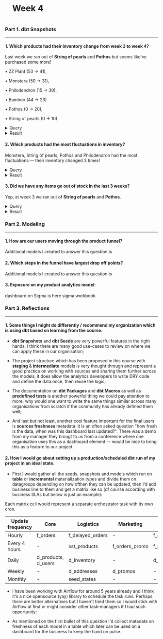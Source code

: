 <div id="user-content-toc">
  <ul>
    <summary><h1 style="display: inline-block;">Week 4</h1></summary>
  </ul>
</div>

### Part 1. dbt Snapshots

---

#### 1. Which products had their inventory change from week 3 to week 4?

Last week we ran out of **String of pearls** and **Pothos** but seems like've purchased some more!

• ZZ Plant (53 → 41), 

• Monstera (50 → 31), 

• Philodendron (15 → 30), 

• Bamboo (44 → 23)

• Pothos (0 → 20), 

• String of pearls (0 → 10)

<details>
  
<summary>Query</summary>
  
</br>
  
```sql
-- note: this query may show different results
-- if you're running it days after the date in where

select
  product,
  previous_inventory,
  current_inventory

from dev_db.dbt_pavelfilatovpaltacom.d_inventory

where updated_at > '2023-05-02'
```
  
</details>

<details>
  
<summary>Result</summary>
  
</br>
  
| PRODUCT            | PREVIOUS_INVENTORY | CURRENT_INVENTORY |
|--------------------|--------------------|--------------------|
| ZZ Plant           | 53                 | 41                 |
| Monstera           | 50                 | 31                 |
| Philodendron       | 15                 | 30                 |
| Bamboo             | 44                 | 23                 |
| Pothos             | 0                  | 20                 |
| String of pearls   | 0                  | 10                 |
  
</details>

#### 2. Which products had the most fluctuations in inventory?

Monstera, String of pearls, Pothos and Philodendron had the most fluctuations — their inventory changed 3 times!

<details>
  
<summary>Query</summary>
  
</br>
  
```sql
select
  product,
  count(distinct dbt_scd_id) - 1 as count_fluctuations

from dev_db.dbt_pavelfilatovpaltacom.sst_postgres__products

group by 1

having count_fluctuations > 0

order by 2 desc
```
  
</details>

<details>
  
<summary>Result</summary>
  
</br>
  
| PRODUCT            | COUNT_FLUCTUATIONS |
|--------------------|--------------------|
| Monstera           | 3                  |
| String of pearls   | 3                  |
| Pothos             | 3                  |
| Philodendron       | 3                  |
| ZZ Plant           | 2                  |
| Bamboo             | 2                  |
  
</details>

#### 3. Did we have any items go out of stock in the last 3 weeks?

Yep, at week 3 we ran out of **String of pearls** and **Pothos**.

<details>
  
<summary>Query</summary>
  
</br>
  
```sql
select distinct
  product,
  date(dbt_updated_at) as updated_date

from dev_db.dbt_pavelfilatovpaltacom.sst_postgres__products

where inventory = 0
```
  
</details>

<details>
  
<summary>Result</summary>
  
</br>
  
| PRODUCT            | UPDATED_DATE |
|--------------------|--------------|
| Pothos             | 2023-04-26   |
| String of pearls   | 2023-04-26   |
  
</details>

### Part 2. Modeling

---

#### 1. How are our users moving through the product funnel?

Additional models I created to answer this question is

#### 2. Which steps in the funnel have largest drop off points?

Additional models I created to answer this question is

#### 3. Exposure on my product analytics model:

dashboard on Sigma is here sigma workbook

### Part 3. Reflections

---

#### 1. Some things I might do differently / recommend my organization which is using dbt based on learning from the course.

- **dbt Snapshots** and **dbt Seeds** are very powerful features in the right hands, I think there are many good use-cases to review on where we can apply these in our organisation;

- The project structure which has been proposed in this course with **staging** & **intermediate** models is very thought through and represent a good practice on working with sources and sharing them further across the models, it does allow the analytics developers to write DRY code and define the data once, then reuse the logic;

- The documentation on **dbt Packages** and **dbt Macros** as well as **predefined tests** is another powerful thing we could pay attention to more, why would one want to write the same things similar across many organisations from scratch if the community has already defined them well;

- And last but not least, another cool feature important for the final users is **sources freshness** metadata: it is an often asked question "how fresh is the data, when was this dashboard last updated?". There was a demo from my manager they brougt to us from a conference where one organisation uses this as a dashboard element — would be nice to bring this as a feature to our project.

#### 2. How I would go about setting up a production/scheduled dbt run of my project in an ideal state.

- First I would gather all the seeds, snapshots and models which run on **table** or **incremental** materialization types and divide them on datagroups depending on how ofthen they can be updated, then I'd add business line to them and get a matrix like so (of course according with business SLAs but below is just an example):

Each matrix cell would represent a separate archestrator task with its own cron.

| Update frequency    | Core                | Logistics           | Marketing           | Product             |
|---------------------|---------------------|---------------------|---------------------|---------------------|
| Hourly              | f_orders            | f_delayed_orders    | -                   | f_sessions          |
| Every 4 hours       | -                   | sst_products        | f_orders_promo      | f_page_views        |
| Daily               | d_products, d_users | d_inventory         | -                   | d_product_funnels   |
| Weekly              | -                   | d_addresses         | d_promos            | -                   |
| Monthly             | -                   | seed_states         | -                   | -                   |

- I have been working with Airflow for around 5 years already and I think it's a nice opensource (yay) library to schedule the task runs. Perhaps there are better alternatives but I haven't tried them so I would stick with Airflow at first or might consider other task-managers if I had such opportunity;

- As mentioned on the first bullet of this question I'd collect matadata on freshness of each model in a table which later can be used on a dashboard for the business to keep the hand on pulse.
